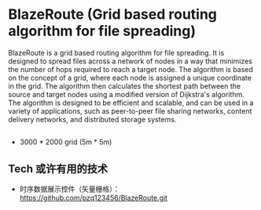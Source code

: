 # BlazeRoute (Grid based routing algorithm for file spreading)

BlazeRoute is a grid based routing algorithm for file spreading. It is designed to spread files across a network of nodes in a way that minimizes the number of hops required to reach a target node. The algorithm is based on the concept of a grid, where each node is assigned a unique coordinate in the grid. The algorithm then calculates the shortest path between the source and target nodes using a modified version of Dijkstra's algorithm. The algorithm is designed to be efficient and scalable, and can be used in a variety of applications, such as peer-to-peer file sharing networks, content delivery networks, and distributed storage systems.

## 

- 3000 * 2000 grid (5m * 5m)

## Tech 或许有用的技术
- 时序数据展示控件（矢量栅格）：https://github.com/pzq123456/BlazeRoute.git